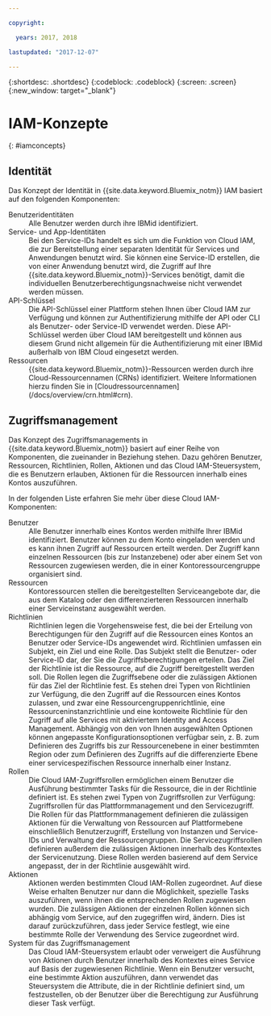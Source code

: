 ```yaml
---

copyright:

  years: 2017, 2018

lastupdated: "2017-12-07"

---
```


{:shortdesc: .shortdesc}
{:codeblock: .codeblock}
{:screen: .screen}
{:new_window: target="_blank"}

# IAM-Konzepte
{: #iamconcepts}

## Identität

Das Konzept der Identität in {{site.data.keyword.Bluemix_notm}} IAM basiert auf den folgenden Komponenten:

<dl>
<dt>Benutzeridentitäten</dt>
<dd>Alle Benutzer werden durch ihre IBMid identifiziert.</dd>
<dt>Service- und App-Identitäten</dt>
<dd>Bei den Service-IDs handelt es sich um die Funktion von Cloud IAM, die zur Bereitstellung einer separaten Identität für Services und Anwendungen benutzt wird. Sie können eine Service-ID erstellen, die von einer Anwendung benutzt wird, die Zugriff auf Ihre {{site.data.keyword.Bluemix_notm}}-Services benötigt, damit die individuellen Benutzerberechtigungsnachweise nicht verwendet werden müssen.</dd>
<dt>API-Schlüssel</dt>
<dd>Die API-Schlüssel einer Plattform stehen Ihnen über Cloud IAM zur Verfügung und können zur Authentifizierung mithilfe der API oder CLI als Benutzer- oder Service-ID verwendet
werden. Diese API-Schlüssel werden über Cloud IAM bereitgestellt und können aus diesem Grund nicht allgemein für die Authentifizierung mit einer IBMid außerhalb von IBM Cloud eingesetzt werden. </dd>
<dt>Ressourcen</dt>
<dd>{{site.data.keyword.Bluemix_notm}}-Ressourcen werden durch ihre Cloud-Ressourcennamen (CRNs) identifiziert. Weitere Informationen hierzu finden Sie in [Cloudressourcennamen](/docs/overview/crn.html#crn).</dd>
</dl>

## Zugriffsmanagement

Das Konzept des Zugriffsmanagements in {{site.data.keyword.Bluemix_notm}} basiert auf einer Reihe von Komponenten, die zueinander in Beziehung stehen. Dazu gehören Benutzer, Ressourcen, Richtlinien, Rollen, Aktionen und das Cloud IAM-Steuersystem, die es Benutzern erlauben, Aktionen für die Ressourcen innerhalb eines Kontos auszuführen.

In der folgenden Liste erfahren Sie mehr über diese Cloud IAM-Komponenten:

<dl>
<dt>Benutzer</dt>
<dd>Alle Benutzer innerhalb eines Kontos werden mithilfe Ihrer IBMid identifiziert. Benutzer können zu dem Konto eingeladen werden und es kann ihnen Zugriff auf Ressourcen erteilt werden. Der Zugriff kann einzelnen Ressourcen (bis zur Instanzebene) oder aber einem Set von Ressourcen zugewiesen werden, die in einer Kontoressourcengruppe organisiert sind.</dd>
<dt>Ressourcen</dt>
<dd>Kontoressourcen stellen die bereitgestellten Serviceangebote dar, die aus dem Katalog oder den differenzierteren Ressourcen innerhalb einer Serviceinstanz ausgewählt werden.</dd>
<dt>Richtlinien</dt>
<dd>Richtlinien legen die Vorgehensweise fest, die bei der Erteilung von Berechtigungen für den Zugriff auf die Ressourcen eines Kontos an Benutzer oder Service-IDs angewendet wird. Richtlinien umfassen ein Subjekt, ein Ziel und eine Rolle. Das Subjekt stellt die Benutzer- oder Service-ID dar, der Sie die Zugriffsberechtigungen erteilen. Das Ziel der Richtlinie ist die Ressource, auf die Zugriff bereitgestellt werden soll. Die Rollen legen die Zugriffsebene oder die zulässigen Aktionen für das Ziel der Richtlinie fest. Es stehen drei Typen von Richtlinien zur Verfügung, die den Zugriff auf die Ressourcen eines Kontos zulassen, und zwar eine Ressourcengruppenrichtlinie, eine Ressourceninstanzrichtlinie und eine kontoweite Richtlinie für den Zugriff auf alle Services mit aktiviertem Identity and Access Management. Abhängig von den von Ihnen ausgewählten Optionen können angepasste Konfigurationsoptionen verfügbar sein, z. B. zum Definieren des Zugriffs bis zur Ressourcenebene in einer bestimmten Region oder zum Definieren des Zugriffs auf die differenzierte Ebene einer servicespezifischen Ressource innerhalb einer Instanz.</dd>
<dt>Rollen</dt>
<dd>Die Cloud IAM-Zugriffsrollen ermöglichen einem Benutzer die Ausführung bestimmter Tasks für die Ressource, die in der Richtlinie definiert ist. Es stehen zwei Typen von Zugriffsrollen zur Verfügung: Zugriffsrollen für das Plattformmanagement und den Servicezugriff. Die Rollen für das Plattformmanagement definieren die zulässigen Aktionen für die Verwaltung von Ressourcen auf Plattformebene einschließlich Benutzerzugriff, Erstellung von Instanzen und Service-IDs und Verwaltung der Ressourcengruppen. Die Servicezugriffsrollen definieren außerdem die zulässigen Aktionen innerhalb des Kontextes der Servicenutzung. Diese Rollen werden basierend auf dem Service angepasst, der in der Richtlinie ausgewählt wird.</dd>
<dt>Aktionen</dt>
<dd>Aktionen werden bestimmten Cloud IAM-Rollen zugeordnet. Auf diese Weise erhalten Benutzer nur dann die Möglichkeit, spezielle Tasks auszuführen, wenn ihnen die entsprechenden Rollen zugewiesen wurden. Die zulässigen Aktionen der einzelnen Rollen können sich abhängig vom Service, auf den zugegriffen wird, ändern. Dies ist darauf zurückzuführen, dass jeder Service festlegt, wie eine bestimmte Rolle der Verwendung des Service zugeordnet wird. </dd>
<dt>System für das Zugriffsmanagement</dt>
<dd>Das Cloud IAM-Steuersystem erlaubt oder verweigert die Ausführung von Aktionen durch Benutzer innerhalb des Kontextes eines Service auf Basis der zugewiesenen Richtlinie. Wenn ein Benutzer versucht, eine bestimmte Aktion auszuführen, dann verwendet das Steuersystem die Attribute, die in der Richtlinie definiert sind, um festzustellen, ob der Benutzer über die Berechtigung zur Ausführung dieser Task verfügt.</dd>
</dl>
